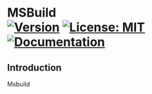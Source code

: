 MSBuild <br/> <a target="_blank" href="http://semver.org">![Version][Version.Badge]</a> <a target="_blank" href="https://opensource.org/licenses/MIT">![License: MIT][MIT.License]</a> <a target="_blank" href="https://cosunae.github.io/mchbuild">![Documentation][Documentation.Badge]</a>
====

## Introduction

Msbuild

[MIT.License]: https://img.shields.io/badge/License-MIT-blue.svg
[Version.Badge]: https://badge.fury.io/gh/MeteoSwiss-APN%2Fdawn.svg
[TravisCI.Badge]: https://travis-ci.org/MeteoSwiss-APN/dawn.svg?branch=master
[Documentation.Badge]: https://img.shields.io/badge/documentation-link-blue.svg


